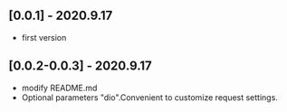 ## [0.0.1] - 2020.9.17
- first version

## [0.0.2-0.0.3] - 2020.9.17
- modify README.md
- Optional parameters "dio".Convenient to customize request settings.


